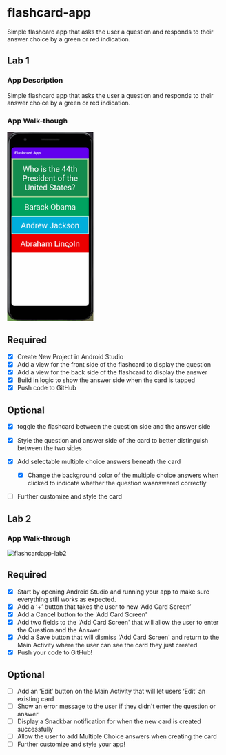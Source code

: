 # flashcard-app
Simple flashcard app that asks the user a question and responds to their answer choice by a green or red indication.

## Lab 1

### App Description
Simple flashcard app that asks the user a question and responds to their answer choice by a green or red indication.

### App Walk-though
<img src="https://github.com/dailenking/flashcard-app/raw/main/flashcardapp-lab1.gif" width=200><br>

## Required
- [x] Create New Project in Android Studio
- [x] Add a view for the front side of the flashcard to display the question
- [x] Add a view for the back side of the flashcard to display the answer
- [x] Build in logic to show the answer side when the card is tapped
- [x] Push code to GitHub
## Optional
- [x] toggle the flashcard between the question side and the answer side
- [x] Style the question and answer side of the card to better distinguish between the two sides
- [x] Add selectable multiple choice answers beneath the card
   - [x] Change the background color of the multiple choice answers when clicked to indicate whether the question waanswered correctly
- [ ] Further customize and style the card


## Lab 2


### App Walk-through
![flashcardapp-lab2](https://user-images.githubusercontent.com/69405271/111037120-b9f28300-83f0-11eb-933c-90ea810a2f60.gif)



## Required
- [x]  Start by opening Android Studio and running your app to make sure everything still works as expected.
- [x] Add a ‘+’ button that takes the user to new ‘Add Card Screen’
- [x] Add a Cancel button to the 'Add Card Screen'
- [x] Add two fields to the 'Add Card Screen' that will allow the user to enter the Question and the Answer
- [x] Add a Save button that will dismiss 'Add Card Screen' and return to the Main Activity where the user can see the card they just created
- [x] Push your code to GitHub!

## Optional 
- [ ] Add an ‘Edit’ button on the Main Activity that will let users ‘Edit’ an existing card
- [ ] Show an error message to the user if they didn't enter the question or answer
- [ ] Display a Snackbar notification for when the new card is created successfully
- [ ] Allow the user to add Multiple Choice answers when creating the card
- [ ] Further customize and style your app!
